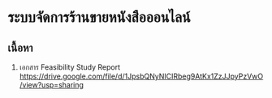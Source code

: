 # ระบบจัดการร้านขายหนังสือออนไลน์
## เนื้อหา
1. เอกสาร Feasibility Study Report https://drive.google.com/file/d/1JpsbQNyNICIRbeg9AtKx1ZzJJpyPzVwO/view?usp=sharing

